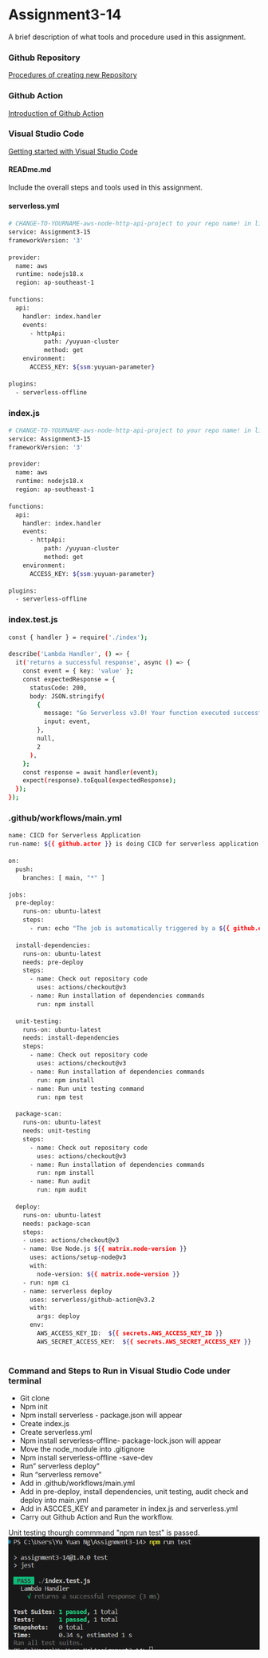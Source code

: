 # Assignment3-14

A brief description of what tools and procedure used in this assignment.
### Github Repository 

[Procedures of creating new Repository](https://docs.github.com/en/get-started/quickstart/create-a-repo)

### Github Action

[Introduction of Github Action](https://docs.github.com/en/actions/learn-github-actions/understanding-github-actions)

### Visual Studio Code

[Getting started with Visual Studio Code](https://code.visualstudio.com/docs/introvideos/basics)

#### READme.md

Include the overall steps and tools used in this assignment. 

#### serverless.yml

```bash
# CHANGE-TO-YOURNAME-aws-node-http-api-project to your repo name! in line 2, service.
service: Assignment3-15
frameworkVersion: '3'

provider:
  name: aws
  runtime: nodejs18.x
  region: ap-southeast-1

functions:
  api:
    handler: index.handler
    events:
      - httpApi:
          path: /yuyuan-cluster
          method: get
    environment:
      ACCESS_KEY: ${ssm:yuyuan-parameter}

plugins:
  - serverless-offline
  ```

### index.js
```bash
# CHANGE-TO-YOURNAME-aws-node-http-api-project to your repo name! in line 2, service.
service: Assignment3-15
frameworkVersion: '3'

provider:
  name: aws
  runtime: nodejs18.x
  region: ap-southeast-1

functions:
  api:
    handler: index.handler
    events:
      - httpApi:
          path: /yuyuan-cluster
          method: get
    environment:
      ACCESS_KEY: ${ssm:yuyuan-parameter}

plugins:
  - serverless-offline
```
### index.test.js
```bash
const { handler } = require('./index');

describe('Lambda Handler', () => {
  it('returns a successful response', async () => {
    const event = { key: 'value' };
    const expectedResponse = {
      statusCode: 200,
      body: JSON.stringify(
        {
          message: "Go Serverless v3.0! Your function executed successfully!",
          input: event,
        },
        null,
        2
      ),
    };
    const response = await handler(event);
    expect(response).toEqual(expectedResponse);
  });
});

```

### .github/workflows/main.yml
```bash
name: CICD for Serverless Application
run-name: ${{ github.actor }} is doing CICD for serverless application

on:
  push:
    branches: [ main, "*" ]

jobs:
  pre-deploy:
    runs-on: ubuntu-latest
    steps:
      - run: echo "The job is automatically triggered by a ${{ github.event_name }} event."

  install-dependencies:
    runs-on: ubuntu-latest
    needs: pre-deploy
    steps:
      - name: Check out repository code
        uses: actions/checkout@v3
      - name: Run installation of dependencies commands
        run: npm install

  unit-testing:
    runs-on: ubuntu-latest
    needs: install-dependencies
    steps:
      - name: Check out repository code
        uses: actions/checkout@v3
      - name: Run installation of dependencies commands
        run: npm install
      - name: Run unit testing command
        run: npm test
  
  package-scan:
    runs-on: ubuntu-latest
    needs: unit-testing
    steps:
      - name: Check out repository code
        uses: actions/checkout@v3
      - name: Run installation of dependencies commands
        run: npm install
      - name: Run audit
        run: npm audit

  deploy:
    runs-on: ubuntu-latest
    needs: package-scan
    steps:
    - uses: actions/checkout@v3
    - name: Use Node.js ${{ matrix.node-version }}
      uses: actions/setup-node@v3
      with:
        node-version: ${{ matrix.node-version }}
    - run: npm ci
    - name: serverless deploy
      uses: serverless/github-action@v3.2
      with:
        args: deploy
      env:
        AWS_ACCESS_KEY_ID:  ${{ secrets.AWS_ACCESS_KEY_ID }}
        AWS_SECRET_ACCESS_KEY:  ${{ secrets.AWS_SECRET_ACCESS_KEY }}
            
```
### Command and Steps to Run in Visual Studio Code under terminal
- Git clone <repository ssh>
- Npm init 
- Npm install serverless - package.json will appear
- Create index.js
- Create serverless.yml 
- Npm install serverless-offline- package-lock.json will appear
- Move the node_module into .gitignore
- Npm install serverless-offline -save-dev
- Run” serverless deploy”
- Run “serverless remove” 
- Add in .github/workflows/main.yml
- Add in pre-deploy, install dependencies, unit testing, audit check and deploy into main.yml
- Add in ASCCES_KEY and parameter in index.js and serverless.yml
- Carry out Github Action and Run the workflow.

Unit testing thourgh commmand "npm run test" is passed. 
![Alt text](image.png)
